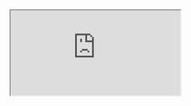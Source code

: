 <iframe src="https://drive.google.com/file/d/1vuKrDcV_btjOyTQOCtbX5OeFNudFEGgv/view?usp=sharing"></iframe>
